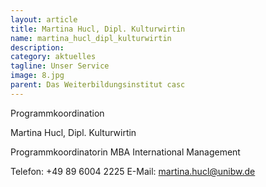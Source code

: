 ```yaml
---
layout: article
title: Martina Hucl, Dipl. Kulturwirtin
name: martina_hucl_dipl_kulturwirtin
description: 
category: aktuelles
tagline: Unser Service
image: 8.jpg
parent: Das Weiterbildungsinstitut casc
---
```


Programmkoordination

Martina Hucl, Dipl. Kulturwirtin

Programmkoordinatorin MBA International Management

Telefon:  +49 89 6004 2225
E-Mail:  martina.hucl@unibw.de
